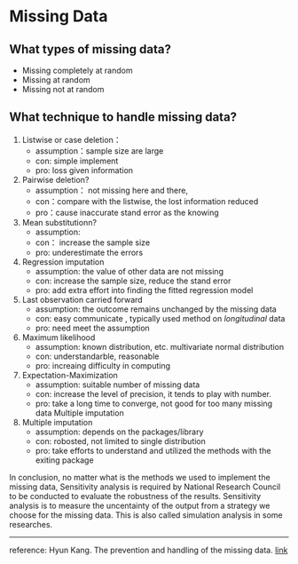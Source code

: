 Missing Data
================

## What types of missing data?

  - Missing completely at random
  - Missing at random
  - Missing not at random

## What technique to handle missing data?

1.  Listwise or case deletion：
      - assumption：sample size are large  
      - con: simple implement
      - pro: loss given information
2.  Pairwise deletion?
      - assumption： not missing here and there,
      - con：compare with the listwise, the lost information reduced
      - pro：cause inaccurate stand error as the knowing
3.  Mean substitutionn?
      - assumption:
      - con： increase the sample size
      - pro: underestimate the errors
4.  Regression imputation
      - assumption: the value of other data are not missing
      - con: increase the sample size, reduce the stand error
      - pro: add extra effort into finding the fitted regression model
5.  Last observation carried forward
      - assumption: the outcome remains unchanged by the missing data
      - con: easy communicate , typically used method on *longitudinal*
        data
      - pro: need meet the assumption
6.  Maximum likelihood
      - assumption: known distribution, etc. multivariate normal
        distribution
      - con: understandarble, reasonable
      - pro: increaing difficulty in computing
7.  Expectation-Maximization
      - assumption: suitable number of missing data
      - con: increase the level of precision, it tends to play with
        number.
      - pro: take a long time to converge, not good for too many missing
        data Multiple imputation
8.  Multiple imputation
      - assumption: depends on the packages/library
      - con: robosted, not limited to single distribution
      - pro: take efforts to understand and utilized the methods with
        the exiting package

In conclusion, no matter what is the methods we used to implement the
missing data, Sensitivity analysis is required by National Research
Council to be conducted to evaluate the robustness of the results.
Sensitivity analysis is to measure the uncentainty of the output from a
strategy we choose for the missing data. This is also called simulation
analysis in some researches.

-----

reference: Hyun Kang. The prevention and handling of the missing data.
[link](https://www.ncbi.nlm.nih.gov/pmc/articles/PMC3668100/)

